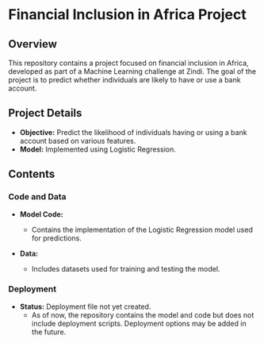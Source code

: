 # Financial Inclusion in Africa Project

## Overview

This repository contains a project focused on financial inclusion in Africa, developed as part of a Machine Learning challenge at Zindi. The goal of the project is to predict whether individuals are likely to have or use a bank account.

## Project Details

- **Objective:** Predict the likelihood of individuals having or using a bank account based on various features.
- **Model:** Implemented using Logistic Regression.

## Contents

### Code and Data

- **Model Code:**
  - Contains the implementation of the Logistic Regression model used for predictions.

- **Data:**
  - Includes datasets used for training and testing the model.


### Deployment

- **Status:** Deployment file not yet created.
  - As of now, the repository contains the model and code but does not include deployment scripts. Deployment options may be added in the future.
